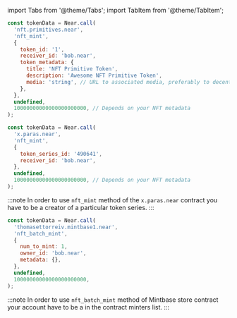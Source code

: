 import Tabs from '@theme/Tabs';
import TabItem from '@theme/TabItem';

<Tabs groupId="nft-contract-tabs" className="file-tabs">
<TabItem value="NFT Primitive" label="Reference" default>

```js
const tokenData = Near.call(
  'nft.primitives.near',
  'nft_mint',
  {
    token_id: '1',
    receiver_id: 'bob.near',
    token_metadata: {
      title: 'NFT Primitive Token',
      description: 'Awesome NFT Primitive Token',
      media: 'string', // URL to associated media, preferably to decentralized, content-addressed storage
    },
  },
  undefined,
  10000000000000000000000, // Depends on your NFT metadata
);
```

</TabItem>

<TabItem value="Paras" label="Paras">

```js
const tokenData = Near.call(
  'x.paras.near',
  'nft_mint',
  {
    token_series_id: '490641',
    receiver_id: 'bob.near',
  },
  undefined,
  10000000000000000000000, // Depends on your NFT metadata
);
```

:::note
In order to use `nft_mint` method of the `x.paras.near` contract you have to be a creator of a particular token series.
:::

</TabItem>

<TabItem value="Mintbase" label="Mintbase">

```js
const tokenData = Near.call(
  'thomasettorreiv.mintbase1.near',
  'nft_batch_mint',
  {
    num_to_mint: 1,
    owner_id: 'bob.near',
    metadata: {},
  },
  undefined,
  10000000000000000000000,
);
```

:::note
In order to use `nft_batch_mint` method of Mintbase store contract your account have to be a in the contract minters list.
:::

</TabItem>

</Tabs>
